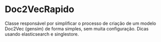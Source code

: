 # Doc2VecRapido
Classe responsável por simplificar o processo de criação de um modelo Doc2Vec (gensim) de forma simples, sem muita configuração. Dicas usando elasticsearch e singlestore.
